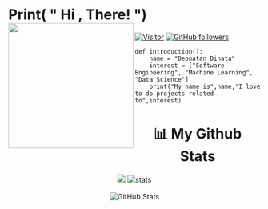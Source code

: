 # Print( " Hi , There! ") <img align = "left" src="https://media3.giphy.com/media/bcKmIWkUMCjVm/giphy.gif?cid=ecf05e47d7acq98y1war2zuuopviv9qiq6krasaeznlruykf&rid=giphy.gif&ct=g" width="250px">
[![Visitor](https://visitor-badge.laobi.icu/badge?page_id=Deonatan)](https://github.com/Deonatan) [![GitHub followers](https://img.shields.io/github/followers/Deonatan.svg?style=social&label=Follow)](https://github.com/Deonatan?tab=followers)
```
def introduction():
    name = "Deonatan Dinata"
    interest = ["Software Engineering", "Machine Learning", "Data Science"]
    print("My name is",name,"I love to do projects related to",interest)
```
<h1 align = "center">📊 My Github Stats</h1>
<div>
    <p align = "center">
        <img src="https://thumbs.gfycat.com/MessyHandmadeDragon-small.gif">
        <img src="https://github-readme-stats-five-lyart.vercel.app/api?username=Deonatan&show_icons=true" alt="stats" />
        <br><br/>
        <img src="https://github-readme-streak-stats.herokuapp.com/?user=Deonatan" alt="GitHub Stats" />
    <p/>
</div>
